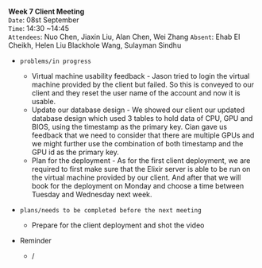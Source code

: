 **Week 7 Client Meeting**  
`Date`: 08st September  
`Time`: 14:30 ~14:45  
`Attendees`: Nuo Chen, Jiaxin Liu, Alan Chen, Wei Zhang
`Absent`: Ehab EI Cheikh, Helen Liu Blackhole Wang, Sulayman Sindhu	

- `problems/in progress`
    - Virtual machine usability feedback - Jason tried to login the virtual machine provided by the client but failed. So this is conveyed to our client and they reset the user name of the account and now it is usable.
    - Update our database design - We showed our client our updated database design which used 3 tables to hold data of CPU, GPU and BIOS, using the timestamp as the primary key. Cian gave us feedback that we need to consider that there are multiple GPUs and we might further use the combination of both timestamp and the GPU id as the primary key.
    - Plan for the deployment - As for the first client deployment, we are required to first make sure that the Elixir server is able to be run on the virtual machine provided by our client. And after that we will book for the deployment on Monday and choose a time between Tuesday and Wednesday next week.

- `plans/needs to be completed before the next meeting`
    - Prepare for the client deployment and shot the video

- Reminder
  -	/